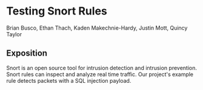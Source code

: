 # Testing Snort Rules
Brian Busco, Ethan Thach, Kaden Makechnie-Hardy, Justin Mott, Quincy Taylor

## Exposition
Snort is an open source tool for intrusion detection and intrusion prevention. Snort rules can inspect and analyze real time traffic. Our project's example rule detects packets with a SQL injection payload.
